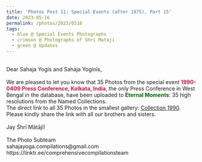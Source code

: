 ```yaml
---
title: 'Photos Post 11: Special Events (after 1975), Part 15'
date: 2023-05-16
permalink: /photos/2023/0516
tags:
  - blue @ Special Events Photographs
  - crimson @ Photographs of Shri Mataji
  - green @ Updates
---
```


<p>
<br>
Dear Sahaja Yogis and Sahaja Yoginīs,<br>
<br>
We are pleased to let you know that 35 Photos from the special event <font color="Crimson"><b>1990-0409 Press Conference, Kolkata, India</b></font>, the only Press Conference in West Bengal in the database, have been uploaded to <font color="DarkGreen"><b>Eternal Moments</b></font>: 35 high resolutions from the Named Collections.<br>
The direct link to all 35 Photos in the smallest gallery: <a href="https://eternalmoments.smugmug.com/Collections/Yogi-Mahajan-Collection/1990/"> Collection 1990</a>.<br>
Please kindly share the link with all our brothers and sisters.<br>
<br>
Jay Śhrī Mātājī!<br>
<br>
The Photo Subteam<br>
sahajayoga.compilations@gmail.com<br>
https://linktr.ee/comprehensivecompilationsteam<br>
</p>